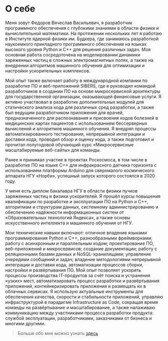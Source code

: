 # О себе

Меня зовут Федоров Вячеслав Васильевич, я разработчик программного обеспечения с глубокими знаниями в области физики и вычислительной математики. На протяжении нескольких лет я работаю в Институте ядерной физики им. Будкера, где занимаюсь разработкой наукоемкого прикладного программного обеспечения на языках высокого уровня Python и C++ для решения различных задач. Моя основная работа сосредоточена на моделировании динамики заряженных частиц в сложных электромагнитных полях, а также на внедрении алгоритмов машинного обучения для оптимизации и настройки ускорительных комплексов.

Мой опыт также включает работу в международной компании по разработке ПО и веб-приложений SIBERS, где я руководил командой разработчиков в создании ПО на основе микросервисной архитектуры для государственной организации, оказывающей финансовые услуги. Я активно участвовал в разработке дополнительных модулей для статического анализа кода для различных сред разработки, а также был ведущим разработчиком приложения для врачей, предназначенного для распознавания и присвоения кодов болезней в медицинских картах пациентов с использованием бессерверных вычислений и алгоритмов машинного обучения. Я внедрял процессы автоматизированного тестирования, непрерывной интеграции и доставки кода, проводил обзор и оценку кода, а также подготовил и прочитал полугодовой обучающий курс «Микросервисные масштабируемые веб-сайты» для команды.

Ранее я принимал участие в проектах Роскосмоса, в том числе в разработке ПО на языке C++ для инфракрасного датчика горизонта с использованием платформы Arduino для сверхмалого космического аппарата НГУ «Норби», успешный запуск которого состоялся в 2020 году.

У меня есть диплом бакалавра НГУ в области физики пучков заряженных частиц и физики ускорителей. Я прошёл курсы повышения квалификации по разработке и эксплуатации ПО на Python и C++, алгоритмам и структурам данных, системному администрированию и обеспечению надёжности информационных систем от «Образовательных технологий Яндекса», а также основы искусственного интеллекта и машинного обучения от НГУ.

Мои технические навыки включают: отличное владение языками программирования Python и C++, разнообразными фреймворками; работу с асинхронным и параллельным кодом; проектирование ПО, веб-приложений и микросервисов; создание документации; работу с реляционными базами данных и NoSQL-хранилищами; управление очередями сообщений и задач; владение методологиями непрерывной интеграции и доставки кода, автоматизации процессов сборки, настройки и развёртывания ПО. Мой опыт позволяет ускорять процессы производства IT-продуктов за счёт поиска и устранения «узких» мест, автоматизировать процесс разработки и развёртывания приложений, контейнеризировать приложения и размещать их в облачных сервисах. Я использую актуальные инструменты для обеспечения качества, скорости и стабильности приложений, управляю инфраструктурой в парадигме Infrastructure as Code, сокращая время команды на развёртывание и масштабирование, а также налаживаю коммуникацию между участниками процесса разработки продукта: службой эксплуатации, разработчиками, заказчиками от бизнеса и многими другими.

> Больше обо мне можно узнать [здесь](https://fuodorov.github.io)